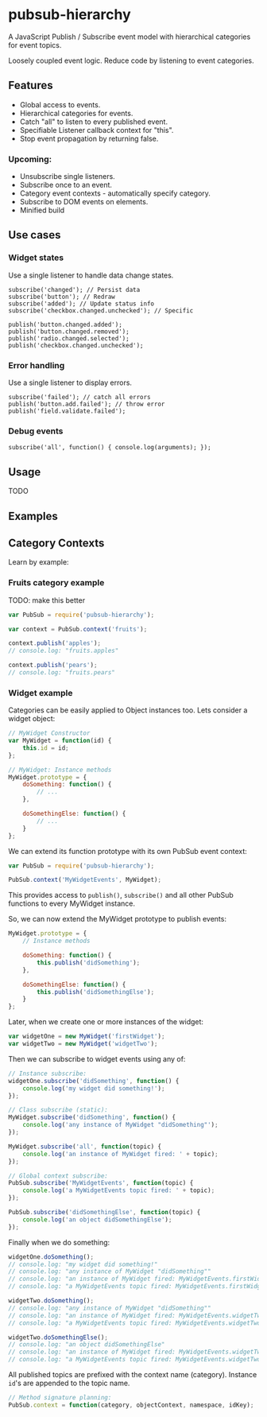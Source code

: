 pubsub-hierarchy
================
A JavaScript Publish / Subscribe event model with hierarchical categories for event topics.

Loosely coupled event logic.
Reduce code by listening to event categories.

Features
--------
- Global access to events.
- Hierarchical categories for events.
- Catch "all" to listen to every published event.
- Specifiable Listener callback context for "this".
- Stop event propagation by returning false.

### Upcoming:
- Unsubscribe single listeners.
- Subscribe once to an event.
- Category event contexts - automatically specify category.
- Subscribe to DOM events on elements.
- Minified build

Use cases
---------
### Widget states
Use a single listener to handle data change states.

	subscribe('changed'); // Persist data
	subscribe('button'); // Redraw
	subscribe('added'); // Update status info
	subscribe('checkbox.changed.unchecked'); // Specific

	publish('button.changed.added');
	publish('button.changed.removed');
	publish('radio.changed.selected');
	publish('checkbox.changed.unchecked');


### Error handling
Use a single listener to display errors.

	subscribe('failed'); // catch all errors
	publish('button.add.failed'); // throw error
	publish('field.validate.failed');

### Debug events

	subscribe('all', function() { console.log(arguments); });

Usage
-----
TODO

Examples
--------

Category Contexts
-----------------
Learn by example:

### Fruits category example
TODO: make this better
```javascript
var PubSub = require('pubsub-hierarchy');

var context = PubSub.context('fruits');

context.publish('apples');
// console.log: "fruits.apples"

context.publish('pears');
// console.log: "fruits.pears"
```

### Widget example
Categories can be easily applied to Object instances too.
Lets consider a widget object:

```javascript
// MyWidget Constructor
var MyWidget = function(id) {
	this.id = id;
};

// MyWidget: Instance methods
MyWidget.prototype = {
	doSomething: function() {
		// ...
	},

	doSomethingElse: function() {
		// ...
	}
};
```

We can extend its function prototype with its own PubSub event context:

```javascript
var PubSub = require('pubsub-hierarchy');

PubSub.context('MyWidgetEvents', MyWidget);
```

This provides access to `publish()`, `subscribe()` and all other PubSub functions to every MyWidget instance.

So, we can now extend the MyWidget prototype to publish events:

```javascript
MyWidget.prototype = {
	// Instance methods

	doSomething: function() {
		this.publish('didSomething');
	},

	doSomethingElse: function() {
		this.publish('didSomethingElse');
	}
};
```

Later, when we create one or more instances of the widget:

```javascript
var widgetOne = new MyWidget('firstWidget');
var widgetTwo = new MyWidget('widgetTwo');
````

Then we can subscribe to widget events using any of:

```javascript
// Instance subscribe:
widgetOne.subscribe('didSomething', function() {
	console.log('my widget did something!');
});

// Class subscribe (static):
MyWidget.subscribe('didSomething', function() {
	console.log('any instance of MyWidget "didSomething"');
});

MyWidget.subscribe('all', function(topic) {
	console.log('an instance of MyWidget fired: ' + topic);
});

// Global context subscribe:
PubSub.subscribe('MyWidgetEvents', function(topic) {
	console.log('a MyWidgetEvents topic fired: ' + topic);
});

PubSub.subscribe('didSomethingElse', function(topic) {
	console.log('an object didSomethingElse');
});
```

Finally when we do something:
```javascript
widgetOne.doSomething();
// console.log: "my widget did something!"
// console.log: "any instance of MyWidget "didSomething""
// console.log: "an instance of MyWidget fired: MyWidgetEvents.firstWidget.didSomething"
// console.log: "a MyWidgetEvents topic fired: MyWidgetEvents.firstWidget.didSomething"

widgetTwo.doSomething();
// console.log: "any instance of MyWidget "didSomething""
// console.log: "an instance of MyWidget fired: MyWidgetEvents.widgetTwo.didSomething"
// console.log: "a MyWidgetEvents topic fired: MyWidgetEvents.widgetTwo.didSomething"

widgetTwo.doSomethingElse();
// console.log: "an object didSomethingElse"
// console.log: "an instance of MyWidget fired: MyWidgetEvents.widgetTwo.didSomethingElse"
// console.log: "a MyWidgetEvents topic fired: MyWidgetEvents.widgetTwo.didSomethingElse"
```
All published topics are prefixed with the context name (category).
Instance `id`'s are appended to the topic name.

```javascript
// Method signature planning:
PubSub.context = function(category, objectContext, namespace, idKey);
```
